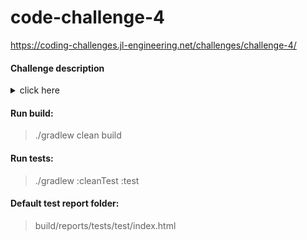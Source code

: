 # code-challenge-4
https://coding-challenges.jl-engineering.net/challenges/challenge-4/

#### Challenge description

<details><summary>click here</summary>
<p>

As a rewards service provider,
I want to return the list of vouchers in a predefined sequence.

Write a function `sortVouchers` that takes in a String with format …

`"endDate:status:id,endDate:status:id,endDate:status:id..."`

… sort it and return a sorted string in the same format.

- `endDate is yymmdd`
- `status is in the definition below`
- `id is a 4 character string`

Example:

`String = "190112:Activated:aaaa,190205:Redeemed:bbbb,..."`


#####For ‘current’ rewards (that is where status = `Available` or `Activated`)

Sort by endDate ascending, then by status = Activated, then by status = Available, then by id ascending

#####For redeemed/expired rewards (that is where status = `Redeemed` or `Expired`)

Sort by endDate descending, then by status = Redeemed, then by status = Expired, then by id ascending

The ‘current’ rewards should be ordered before all redeemed/expired rewards.

For example, given the initial string: 

`190112:Available:aaaa,190112:Activated:bbbb,190111:Available:cccc,190110:Redeemed:dddd,190110:Expired:eeee,190111:Activated:ffff` 

Return:

`190111:Activated:ffff,190111:Available:cccc,190112:Activated:bbbb,190112:Available:aaaa,190110:Redeemed:dddd,190110:Expired:eeee`

</p>
</details>

#### Run build:

> ./gradlew clean build

#### Run tests:

> ./gradlew :cleanTest :test

#### Default test report folder:

> build/reports/tests/test/index.html